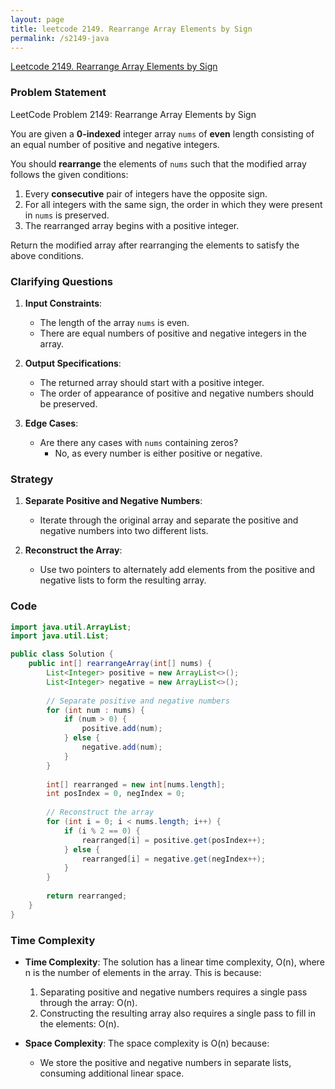 ```yaml
---
layout: page
title: leetcode 2149. Rearrange Array Elements by Sign
permalink: /s2149-java
---
```

[Leetcode 2149. Rearrange Array Elements by Sign](https://algoadvance.github.io/algoadvance/l2149)
### Problem Statement

LeetCode Problem 2149: Rearrange Array Elements by Sign

You are given a **0-indexed** integer array `nums` of **even** length consisting of an equal number of positive and negative integers.

You should **rearrange** the elements of `nums` such that the modified array follows the given conditions:

1. Every **consecutive** pair of integers have the opposite sign.
2. For all integers with the same sign, the order in which they were present in `nums` is preserved.
3. The rearranged array begins with a positive integer.

Return the modified array after rearranging the elements to satisfy the above conditions.

### Clarifying Questions

1. **Input Constraints**:
   - The length of the array `nums` is even.
   - There are equal numbers of positive and negative integers in the array.

2. **Output Specifications**:
   - The returned array should start with a positive integer.
   - The order of appearance of positive and negative numbers should be preserved.

3. **Edge Cases**:
   - Are there any cases with `nums` containing zeros?
     - No, as every number is either positive or negative.

### Strategy

1. **Separate Positive and Negative Numbers**:
   - Iterate through the original array and separate the positive and negative numbers into two different lists.

2. **Reconstruct the Array**:
   - Use two pointers to alternately add elements from the positive and negative lists to form the resulting array.

### Code

```java
import java.util.ArrayList;
import java.util.List;

public class Solution {
    public int[] rearrangeArray(int[] nums) {
        List<Integer> positive = new ArrayList<>();
        List<Integer> negative = new ArrayList<>();
        
        // Separate positive and negative numbers
        for (int num : nums) {
            if (num > 0) {
                positive.add(num);
            } else {
                negative.add(num);
            }
        }
        
        int[] rearranged = new int[nums.length];
        int posIndex = 0, negIndex = 0;
        
        // Reconstruct the array
        for (int i = 0; i < nums.length; i++) {
            if (i % 2 == 0) {
                rearranged[i] = positive.get(posIndex++);
            } else {
                rearranged[i] = negative.get(negIndex++);
            }
        }
        
        return rearranged;
    }
}
```

### Time Complexity

- **Time Complexity**: The solution has a linear time complexity, O(n), where n is the number of elements in the array. This is because:
  1. Separating positive and negative numbers requires a single pass through the array: O(n).
  2. Constructing the resulting array also requires a single pass to fill in the elements: O(n).

- **Space Complexity**: The space complexity is O(n) because:
  - We store the positive and negative numbers in separate lists, consuming additional linear space.